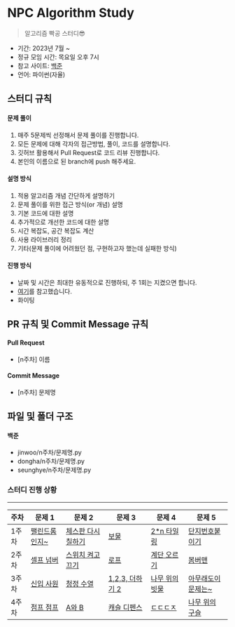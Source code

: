 # NPC Algorithm Study

> 알고리즘 빡공 스터디😎

- 기간: 2023년 7월 ~
- 정규 모임 시간: 목요일 오후 7시
- 참고 사이트: [백준](https://www.acmicpc.net/)
- 언어: 파이썬(자율)

## 스터디 규칙

#### 문제 풀이

1. 매주 5문제씩 선정해서 문제 풀이를 진행합니다.
2. 모든 문제에 대해 각자의 접근방법, 풀이, 코드를 설명합니다.
3. 깃허브 활용해서 Pull Request로 코드 리뷰 진행합니다.
4. 본인의 이름으로 된 branch에 push 해주세요.

#### 설명 방식

1. 적용 알고리즘 개념 간단하게 설명하기
2. 문제 풀이를 위한 접근 방식(or 개념) 설명
3. 기본 코드에 대한 설명
4. 추가적으로 개선한 코드에 대한 설명
5. 시간 복잡도, 공간 복잡도 계산
6. 사용 라이브러리 정리
7. 기타(문제 풀이에 어려웠던 점, 구현하고자 했는데 실패한 방식)

#### 진행 방식

- 날짜 및 시간은 최대한 유동적으로 진행하되, 주 1회는 지켰으면 합니다.
- [여기](https://github.com/soo5717/2021-Algorithm-Study#readme)를 참고했습니다.
- 화이팅

## PR 규칙 및 Commit Message 규칙

#### Pull Request

- [n주차] 이름

#### Commit Message

- [n주차] 문제명

## 파일 및 폴더 구조

#### 백준

- jinwoo/n주차/문제명.py
- dongha/n주차/문제명.py
- seunghye/n주차/문제명.py

### 스터디 진행 상황

---

| **주차** | **문제 1**                                             | **문제 2**                                                 | **문제 3**                                               | **문제 4**                                              | **문제 5**                                                |
| -------- | ------------------------------------------------------ | ---------------------------------------------------------- | -------------------------------------------------------- | ------------------------------------------------------- | --------------------------------------------------------- |
| 1주차    | [팰린드롬인지~](https://www.acmicpc.net/problem/10988) | [체스판 다시 칠하기](https://www.acmicpc.net/problem/1018) | [보물](https://www.acmicpc.net/problem/1026)             | [2\*n 타일링](https://www.acmicpc.net/problem/11726)    | [단지번호붙이기](https://www.acmicpc.net/problem/2667)    |
| 2주차    | [셀프 넘버](https://www.acmicpc.net/problem/4673)      | [스위치 켜고 끄기](https://www.acmicpc.net/problem/1244)   | [로프](https://www.acmicpc.net/problem/2217)             | [계단 오르기](https://www.acmicpc.net/problem/2579)     | [봄버맨](https://www.acmicpc.net/problem/16918)           |
| 3주차    | [신입 사원](https://www.acmicpc.net/problem/1946)      | [청정 수열](https://www.acmicpc.net/problem/25176)         | [1,2,3, 더하기 2](https://www.acmicpc.net/problem/12101) | [나무 위의 빗물](https://www.acmicpc.net/problem/17073) | [아무래도이문제는~](https://www.acmicpc.net/problem/1402) |
| 4주차    | [점프 점프](https://www.acmicpc.net/problem/11060)     | [A와 B](https://www.acmicpc.net/problem/12904)             | [캐슬 디펜스](https://www.acmicpc.net/problem/17135)     | [ㄷㄷㄷㅈ](https://www.acmicpc.net/problem/19535)       | [나무 위의 구슬](https://www.acmicpc.net/problem/14570)   |
